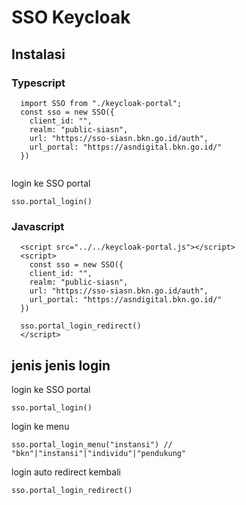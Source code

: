 # SSO Keycloak



## Instalasi

### Typescript
```
  import SSO from "./keycloak-portal";
  const sso = new SSO({
    client_id: "",
    realm: "public-siasn",
    url: "https://sso-siasn.bkn.go.id/auth",
    url_portal: "https://asndigital.bkn.go.id/"
  })
 
```

login ke SSO portal
```
sso.portal_login()
```



### Javascript
```
  <script src="../../keycloak-portal.js"></script>
  <script>
    const sso = new SSO({
    client_id: "",
    realm: "public-siasn",
    url: "https://sso-siasn.bkn.go.id/auth",
    url_portal: "https://asndigital.bkn.go.id/"
  })

  sso.portal_login_redirect()
  </script>
```


## jenis jenis login

login ke SSO portal
```
sso.portal_login()
```

login ke menu
```
sso.portal_login_menu("instansi") // "bkn"|"instansi"|"individu"|"pendukung"
```

login auto redirect kembali
```
sso.portal_login_redirect()
```

